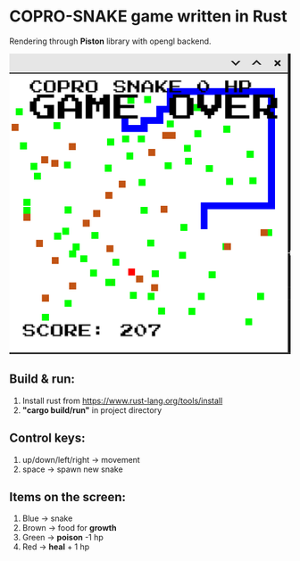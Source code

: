 # COPRO-SNAKE game written in Rust

Rendering through **Piston** library with opengl backend.

![screenshot](./Screenshot.png)

## Build & run:

1. Install rust from https://www.rust-lang.org/tools/install
2. **"cargo build/run"** in project directory

## Control keys:

1. up/down/left/right -> movement
2. space -> spawn new snake

## Items on the screen:

1. Blue -> snake
2. Brown -> food for **growth**
3. Green -> **poison** -1 hp
4. Red -> **heal** + 1 hp